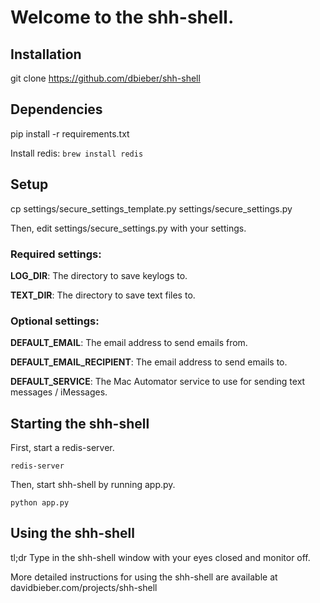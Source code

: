 # Welcome to the shh-shell.

## Installation

git clone https://github.com/dbieber/shh-shell

## Dependencies

pip install -r requirements.txt

Install redis: `brew install redis`

## Setup

cp settings/secure_settings_template.py settings/secure_settings.py

Then, edit settings/secure_settings.py with your settings.

### Required settings:

**LOG_DIR**: The directory to save keylogs to.

**TEXT_DIR**: The directory to save text files to.

### Optional settings:

**DEFAULT_EMAIL**: The email address to send emails from.

**DEFAULT_EMAIL_RECIPIENT**: The email address to send emails to.

**DEFAULT_SERVICE**: The Mac Automator service to use for sending text messages / iMessages.

## Starting the shh-shell

First, start a redis-server.

`redis-server`

Then, start shh-shell by running app.py.

`python app.py`

## Using the shh-shell

tl;dr Type in the shh-shell window with your eyes closed and monitor off.

More detailed instructions for using the shh-shell are available at davidbieber.com/projects/shh-shell
